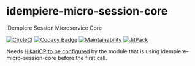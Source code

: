 # idempiere-micro-session-core
iDempiere Session Microservice Core

[![CircleCI](https://circleci.com/gh/iDempiere-micro/idempiere-micro-session-core.svg?style=svg)](https://circleci.com/gh/iDempiere-micro/idempiere-micro-session-core)
[![Codacy Badge](https://api.codacy.com/project/badge/Grade/3fbfd5724c934536bf08aebd80ab00f0)](https://www.codacy.com/app/davidpodhola/idempiere-micro-session-core?utm_source=github.com&amp;utm_medium=referral&amp;utm_content=iDempiere-micro/idempiere-micro-session-core&amp;utm_campaign=Badge_Grade)
[![Maintainability](https://api.codeclimate.com/v1/badges/178ddf4a42b0bfbf55dc/maintainability)](https://codeclimate.com/github/iDempiere-micro/idempiere-micro-session-core/maintainability)
[![JitPack](https://jitpack.io/v/iDempiere-micro/idempiere-micro-session-core.svg)](https://jitpack.io/#iDempiere-micro/idempiere-micro-session-core)

Needs [HikariCP to be configured](https://github.com/seratch/kotliquery#hikaricp) by the module that is using idempiere-micro-session-core before the first call.
